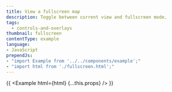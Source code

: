```yaml
---
title: View a fullscreen map
description: Toggle between current view and fullscreen mode.
tags:
  - controls-and-overlays
thumbnail: fullscreen
contentType: example
language:
- JavaScript
prependJs:
- "import Example from '../../components/example';"
- "import html from './fullscreen.html';"
---
```


{{ <Example html={html} {...this.props} /> }}
